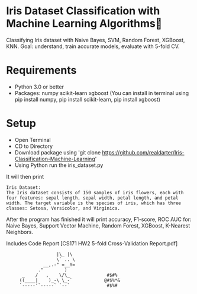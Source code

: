 # Iris Dataset Classification with Machine Learning Algorithms🌺
Classifying Iris dataset with Naive Bayes, SVM, Random Forest, XGBoost, KNN. Goal: understand, train accurate models, evaluate with 5-fold CV.

# Requirements
- Python 3.0 or better
- Packages: numpy scikit-learn xgboost (You can install in terminal using pip install numpy, pip install scikit-learn, pip install xgboost)

# Setup
- Open Terminal
- CD to Directory
- Download package using 'git clone https://github.com/realdarter/Iris-Classification-Machine-Learning'
- Using Python run the iris_dataset.py

It will then print
```
Iris Dataset:
The Iris dataset consists of 150 samples of iris flowers, each with four features: sepal length, sepal width, petal length, and petal width. The target variable is the species of iris, which has three classes: Setosa, Versicolor, and Virginica.
```
After the program has finished it will print accuracy, F1-score, ROC AUC for:
Naive Bayes, Support Vector Machine, Random Forest, XGBoost, K-Nearest Neighbors.

Includes Code Report [CS171 HW2  5-fold Cross-Validation Report.pdf]



```
                   |\_ |\   
                   \` .. \      
              __,.-" =__Y=         
            ."        )                       
      _    /   ,    \/\_              #$#%  
     ((____|    )_-\ \_-`            @#$%*&
     `-----'`-----` `--`              #$%#   
```
